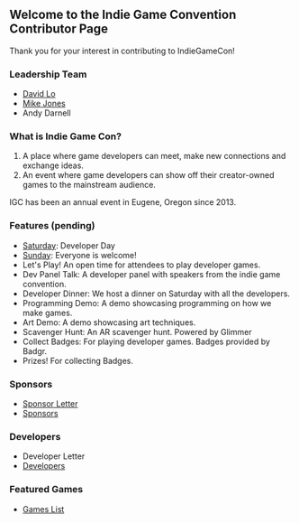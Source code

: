 ## Welcome to the Indie Game Convention Contributor Page
Thank you for your interest in contributing to IndieGameCon!

### Leadership Team
- [David Lo](https://www.github.com/pramslam)
- [Mike Jones](https://github.com/MikeJDSGS)
- Andy Darnell

### What is Indie Game Con?
1. A place where game developers can meet, make new connections and exchange ideas.
2. An event where game developers can show off their creator-owned games to the mainstream audience.

IGC has been an annual event in Eugene, Oregon since 2013.

### Features (pending)
- [Saturday](/schedule.md): Developer Day
- [Sunday](/schedule.md): Everyone is welcome!
- Let's Play! An open time for attendees to play developer games.
- Dev Panel Talk: A developer panel with speakers from the indie game convention.
- Developer Dinner: We host a dinner on Saturday with all the developers.
- Programming Demo: A demo showcasing programming on how we make games.
- Art Demo: A demo showcasing art techniques.
- Scavenger Hunt: An AR scavenger hunt. Powered by Glimmer
- Collect Badges: For playing developer games. Badges provided by Badgr.
- Prizes! For collecting Badges.

### Sponsors
- [Sponsor Letter](https://docs.google.com/document/d/12R5b4mLvycdPlKHYyT0FTPReC6NtCjP0VJ81tkDJk1g/edit?usp=sharing)
- [Sponsors](/sponsors.md)

### Developers
- Developer Letter
- [Developers](/developers.md)

### Featured Games
- [Games List](/games.md)
